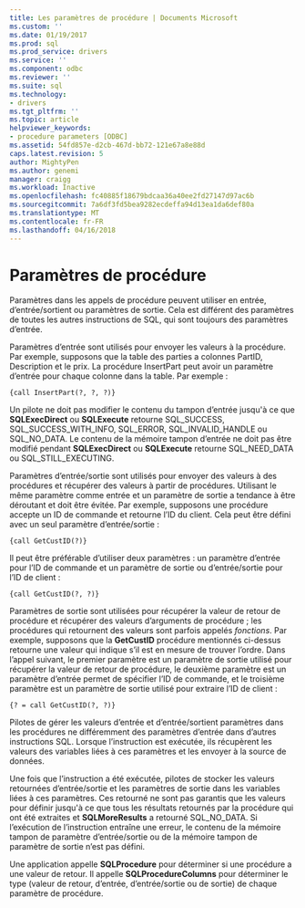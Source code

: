 ```yaml
---
title: Les paramètres de procédure | Documents Microsoft
ms.custom: ''
ms.date: 01/19/2017
ms.prod: sql
ms.prod_service: drivers
ms.service: ''
ms.component: odbc
ms.reviewer: ''
ms.suite: sql
ms.technology:
- drivers
ms.tgt_pltfrm: ''
ms.topic: article
helpviewer_keywords:
- procedure parameters [ODBC]
ms.assetid: 54fd857e-d2cb-467d-bb72-121e67a8e88d
caps.latest.revision: 5
author: MightyPen
ms.author: genemi
manager: craigg
ms.workload: Inactive
ms.openlocfilehash: fc40885f18679bdcaa36a40ee2fd27147d97ac6b
ms.sourcegitcommit: 7a6df3fd5bea9282ecdeffa94d13ea1da6def80a
ms.translationtype: MT
ms.contentlocale: fr-FR
ms.lasthandoff: 04/16/2018
---
```

# <a name="procedure-parameters"></a>Paramètres de procédure
Paramètres dans les appels de procédure peuvent utiliser en entrée, d’entrée/sortient ou paramètres de sortie. Cela est différent des paramètres de toutes les autres instructions de SQL, qui sont toujours des paramètres d’entrée.  
  
 Paramètres d’entrée sont utilisés pour envoyer les valeurs à la procédure. Par exemple, supposons que la table des parties a colonnes PartID, Description et le prix. La procédure InsertPart peut avoir un paramètre d’entrée pour chaque colonne dans la table. Par exemple :  
  
```  
{call InsertPart(?, ?, ?)}  
```  
  
 Un pilote ne doit pas modifier le contenu du tampon d’entrée jusqu'à ce que **SQLExecDirect** ou **SQLExecute** retourne SQL_SUCCESS, SQL_SUCCESS_WITH_INFO, SQL_ERROR, SQL_INVALID_HANDLE ou SQL_NO_DATA. Le contenu de la mémoire tampon d’entrée ne doit pas être modifié pendant **SQLExecDirect** ou **SQLExecute** retourne SQL_NEED_DATA ou SQL_STILL_EXECUTING.  
  
 Paramètres d’entrée/sortie sont utilisés pour envoyer des valeurs à des procédures et récupérer des valeurs à partir de procédures. Utilisant le même paramètre comme entrée et un paramètre de sortie a tendance à être déroutant et doit être évitée. Par exemple, supposons une procédure accepte un ID de commande et retourne l’ID du client. Cela peut être défini avec un seul paramètre d’entrée/sortie :  
  
```  
{call GetCustID(?)}  
```  
  
 Il peut être préférable d’utiliser deux paramètres : un paramètre d’entrée pour l’ID de commande et un paramètre de sortie ou d’entrée/sortie pour l’ID de client :  
  
```  
{call GetCustID(?, ?)}  
```  
  
 Paramètres de sortie sont utilisées pour récupérer la valeur de retour de procédure et récupérer des valeurs d’arguments de procédure ; les procédures qui retournent des valeurs sont parfois appelés *fonctions*. Par exemple, supposons que la **GetCustID** procédure mentionnés ci-dessus retourne une valeur qui indique s’il est en mesure de trouver l’ordre. Dans l’appel suivant, le premier paramètre est un paramètre de sortie utilisé pour récupérer la valeur de retour de procédure, le deuxième paramètre est un paramètre d’entrée permet de spécifier l’ID de commande, et le troisième paramètre est un paramètre de sortie utilisé pour extraire l’ID de client :  
  
```  
{? = call GetCustID(?, ?)}  
```  
  
 Pilotes de gérer les valeurs d’entrée et d’entrée/sortient paramètres dans les procédures ne différemment des paramètres d’entrée dans d’autres instructions SQL. Lorsque l’instruction est exécutée, ils récupèrent les valeurs des variables liées à ces paramètres et les envoyer à la source de données.  
  
 Une fois que l’instruction a été exécutée, pilotes de stocker les valeurs retournées d’entrée/sortie et les paramètres de sortie dans les variables liées à ces paramètres. Ces retourné ne sont pas garantis que les valeurs pour définir jusqu'à ce que tous les résultats retournés par la procédure qui ont été extraites et **SQLMoreResults** a retourné SQL_NO_DATA. Si l’exécution de l’instruction entraîne une erreur, le contenu de la mémoire tampon de paramètre d’entrée/sortie ou de la mémoire tampon de paramètre de sortie n’est pas défini.  
  
 Une application appelle **SQLProcedure** pour déterminer si une procédure a une valeur de retour. Il appelle **SQLProcedureColumns** pour déterminer le type (valeur de retour, d’entrée, d’entrée/sortie ou de sortie) de chaque paramètre de procédure.

